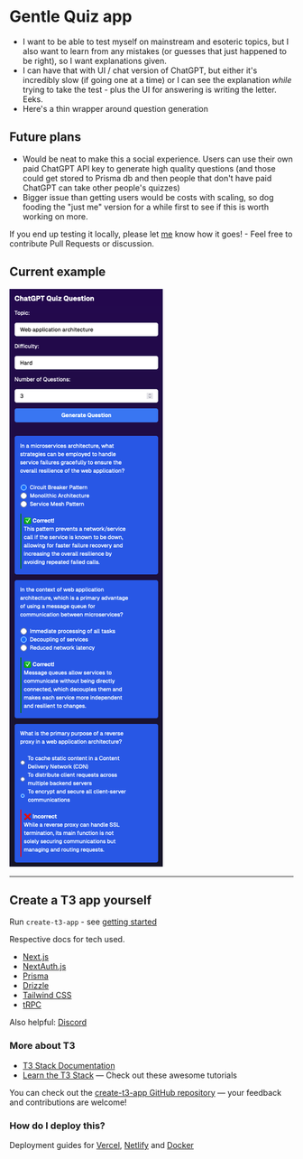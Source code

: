 # Gentle Quiz app

- I want to be able to test myself on mainstream and esoteric topics, but I also want to learn from any mistakes (or guesses that just happened to be right), so I want explanations given.
- I can have that with UI / chat version of ChatGPT, but either it's incredibly slow (if going one at a time) or I can see the explanation _while_ trying to take the test - plus the UI for answering is writing the letter. Eeks.
- Here's a thin wrapper around question generation

## Future plans

- Would be neat to make this a social experience. Users can use their own paid ChatGPT API key to generate high quality questions (and those could get stored to Prisma db and then people that don't have paid ChatGPT can take other people's quizzes)
- Bigger issue than getting users would be costs with scaling, so dog fooding the "just me" version for a while first to see if this is worth working on more.

If you end up testing it locally, please let [me](https://www.linkedin.com/in/julian-sloman/) know how it goes! - Feel free to contribute Pull Requests or discussion.


## Current example

![example](public/example.png)

---

## Create a T3 app yourself

Run `create-t3-app` - see [getting started](https://github.com/t3-oss/create-t3-app?tab=readme-ov-file#getting-started)

Respective docs for tech used.

- [Next.js](https://nextjs.org)
- [NextAuth.js](https://next-auth.js.org)
- [Prisma](https://prisma.io)
- [Drizzle](https://orm.drizzle.team)
- [Tailwind CSS](https://tailwindcss.com)
- [tRPC](https://trpc.io)

Also helpful: [Discord](https://t3.gg/discord)

### More about T3

- [T3 Stack Documentation](https://create.t3.gg/)
- [Learn the T3 Stack](https://create.t3.gg/en/faq#what-learning-resources-are-currently-available) — Check out these awesome tutorials

You can check out the [create-t3-app GitHub repository](https://github.com/t3-oss/create-t3-app) — your feedback and contributions are welcome!

### How do I deploy this?

Deployment guides for [Vercel](https://create.t3.gg/en/deployment/vercel), [Netlify](https://create.t3.gg/en/deployment/netlify) and [Docker](https://create.t3.gg/en/deployment/docker)
